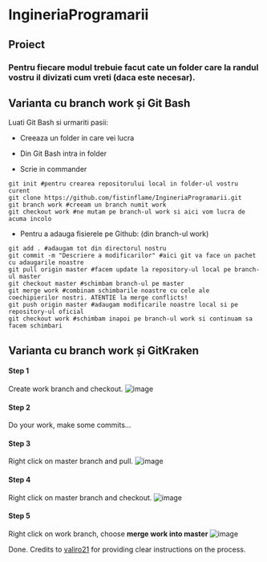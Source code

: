 # IngineriaProgramarii
## Proiect

### Pentru fiecare modul trebuie facut cate un folder care la randul vostru il divizati cum  vreti (daca este necesar).

## Varianta cu branch work și Git Bash
Luati Git Bash si urmariti pasii:

* Creeaza un folder in care vei lucra

* Din Git Bash intra in folder

* Scrie in commander
```
git init #pentru crearea repositorului local in folder-ul vostru curent
git clone https://github.com/fistinflame/IngineriaProgramarii.git
git branch work #creeam un branch numit work
git checkout work #ne mutam pe branch-ul work si aici vom lucra de acuma incolo
```

* Pentru a adauga fisierele pe Github: (din branch-ul work)
```
git add . #adaugam tot din directorul nostru
git commit -m "Descriere a modificarilor" #aici git va face un pachet cu adaugarile noastre
git pull origin master #facem update la repository-ul local pe branch-ul master
git checkout master #schimbam branch-ul pe master
git merge work #combinam schimbarile noastre cu cele ale coechipierilor nostri. ATENTIE la merge conflicts!
git push origin master #adaugam modificarile noastre local si pe repository-ul oficial
git checkout work #schimbam inapoi pe branch-ul work si continuam sa facem schimbari
```

## Varianta cu branch work și GitKraken

#### Step 1
Create work branch and checkout.
![image](https://cloud.githubusercontent.com/assets/2271038/25617352/839c4d08-2f4a-11e7-979d-cb27e93b7e42.png)

#### Step 2
Do your work, make some commits...

#### Step 3
Right click on master branch and pull.
![image](https://cloud.githubusercontent.com/assets/2271038/25617380/a8b10980-2f4a-11e7-9be5-68eb89ac401c.png)


#### Step 4
Right click on master branch and checkout.
![image](https://cloud.githubusercontent.com/assets/2271038/25617391/bf1cdb54-2f4a-11e7-9f8d-aa0fa9787426.png)

#### Step 5
Right click on work branch, choose __merge work into master__
![image](https://cloud.githubusercontent.com/assets/2271038/25617439/fa437ecc-2f4a-11e7-9d94-debb4e41b9be.png)

Done. Credits to [valiro21](https://github.com/valiro21) for providing clear instructions on the process.
